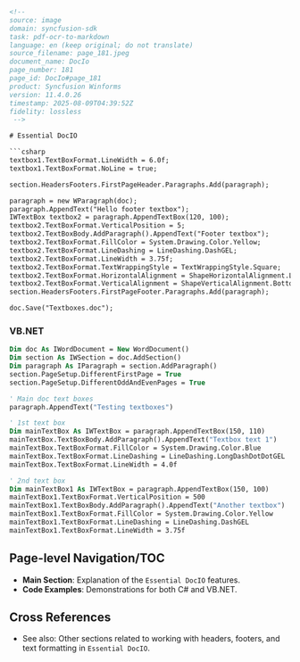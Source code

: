 ```html
<!-- 
source: image
domain: syncfusion-sdk
task: pdf-ocr-to-markdown
language: en (keep original; do not translate)
source_filename: page_181.jpeg
document_name: DocIo
page_number: 181
page_id: DocIo#page_181
product: Syncfusion Winforms
version: 11.4.0.26
timestamp: 2025-08-09T04:39:52Z
fidelity: lossless
 -->

# Essential DocIO

```csharp
textbox1.TextBoxFormat.LineWidth = 6.0f;
textbox1.TextBoxFormat.NoLine = true;

section.HeadersFooters.FirstPageHeader.Paragraphs.Add(paragraph);

paragraph = new WParagraph(doc);
paragraph.AppendText("Hello footer textbox");
IWTextBox textbox2 = paragraph.AppendTextBox(120, 100);
textbox2.TextBoxFormat.VerticalPosition = 5;
textbox2.TextBoxBody.AddParagraph().AppendText("Footer textbox");
textbox2.TextBoxFormat.FillColor = System.Drawing.Color.Yellow;
textbox2.TextBoxFormat.LineDashing = LineDashing.DashGEL;
textbox2.TextBoxFormat.LineWidth = 3.75f;
textbox2.TextBoxFormat.TextWrappingStyle = TextWrappingStyle.Square;
textbox2.TextBoxFormat.HorizontalAlignment = ShapeHorizontalAlignment.Left;
textbox2.TextBoxFormat.VerticalAlignment = ShapeVerticalAlignment.Bottom;
section.HeadersFooters.FirstPageFooter.Paragraphs.Add(paragraph);

doc.Save("Textboxes.doc");
```

### VB.NET
```vb
Dim doc As IWordDocument = New WordDocument()
Dim section As IWSection = doc.AddSection()
Dim paragraph As IParagraph = section.AddParagraph()
section.PageSetup.DifferentFirstPage = True
section.PageSetup.DifferentOddAndEvenPages = True

' Main doc text boxes
paragraph.AppendText("Testing textboxes")

' 1st text box
Dim mainTextBox As IWTextBox = paragraph.AppendTextBox(150, 110)
mainTextBox.TextBoxBody.AddParagraph().AppendText("Textbox text 1")
mainTextBox.TextBoxFormat.FillColor = System.Drawing.Color.Blue
mainTextBox.TextBoxFormat.LineDashing = LineDashing.LongDashDotDotGEL
mainTextBox.TextBoxFormat.LineWidth = 4.0f

' 2nd text box
Dim mainTextBox1 As IWTextBox = paragraph.AppendTextBox(150, 100)
mainTextBox1.TextBoxFormat.VerticalPosition = 500
mainTextBox1.TextBoxBody.AddParagraph().AppendText("Another textbox")
mainTextBox1.TextBoxFormat.FillColor = System.Drawing.Color.Yellow
mainTextBox1.TextBoxFormat.LineDashing = LineDashing.DashGEL
mainTextBox1.TextBoxFormat.LineWidth = 3.75f
```

## Page-level Navigation/TOC
- **Main Section**: Explanation of the `Essential DocIO` features.
- **Code Examples**: Demonstrations for both C# and VB.NET.

## Cross References
- See also: Other sections related to working with headers, footers, and text formatting in `Essential DocIO`.

<!-- tags: [Essential DocIO, text formatting, header footers, C#, VB.NET] keywords: [DocIO, headers, footers, textboxes, footer text, line dashing, text alignment] -->
```